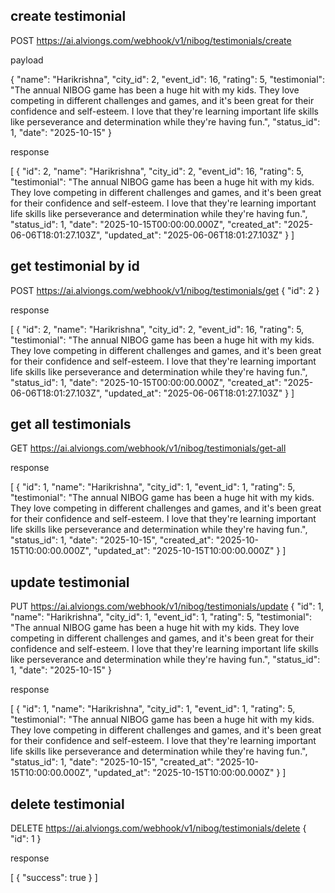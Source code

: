 ## create testimonial

POST https://ai.alviongs.com/webhook/v1/nibog/testimonials/create

payload

{
  "name": "Harikrishna",
  "city_id": 2,
  "event_id": 16,
  "rating": 5,
  "testimonial": "The annual NIBOG game has been a huge hit with my kids. They love competing in different challenges and games, and it's been great for their confidence and self-esteem. I love that they're learning important life skills like perseverance and determination while they're having fun.",
  "status_id": 1,
  "date": "2025-10-15"
}

response

[
  {
    "id": 2,
    "name": "Harikrishna",
    "city_id": 2,
    "event_id": 16,
    "rating": 5,
    "testimonial": "The annual NIBOG game has been a huge hit with my kids. They love competing in different challenges and games, and it's been great for their confidence and self-esteem. I love that they're learning important life skills like perseverance and determination while they're having fun.",
    "status_id": 1,
    "date": "2025-10-15T00:00:00.000Z",
    "created_at": "2025-06-06T18:01:27.103Z",
    "updated_at": "2025-06-06T18:01:27.103Z"
  }
]

## get testimonial by id  

POST https://ai.alviongs.com/webhook/v1/nibog/testimonials/get
{
    "id": 2
}

response

[
  {
    "id": 2,
    "name": "Harikrishna",
    "city_id": 2,
    "event_id": 16,
    "rating": 5,
    "testimonial": "The annual NIBOG game has been a huge hit with my kids. They love competing in different challenges and games, and it's been great for their confidence and self-esteem. I love that they're learning important life skills like perseverance and determination while they're having fun.",
    "status_id": 1,
    "date": "2025-10-15T00:00:00.000Z",
    "created_at": "2025-06-06T18:01:27.103Z",
    "updated_at": "2025-06-06T18:01:27.103Z"
  }
]

## get all testimonials

GET https://ai.alviongs.com/webhook/v1/nibog/testimonials/get-all

response

[
  {
    "id": 1,
    "name": "Harikrishna",
    "city_id": 1,
    "event_id": 1,
    "rating": 5,    
    "testimonial": "The annual NIBOG game has been a huge hit with my kids. They love competing in different challenges and games, and it's been great for their confidence and self-esteem. I love that they're learning important life skills like perseverance and determination while they're having fun.",
    "status_id": 1,
    "date": "2025-10-15", 
    "created_at": "2025-10-15T10:00:00.000Z",
    "updated_at": "2025-10-15T10:00:00.000Z"
  }
] 

## update testimonial

PUT https://ai.alviongs.com/webhook/v1/nibog/testimonials/update
{
    "id": 1,
    "name": "Harikrishna",
    "city_id": 1,
    "event_id": 1,
    "rating": 5,
    "testimonial": "The annual NIBOG game has been a huge hit with my kids. They love competing in different challenges and games, and it's been great for their confidence and self-esteem. I love that they're learning important life skills like perseverance and determination while they're having fun.",
    "status_id": 1,
    "date": "2025-10-15"
}

response

[
  {
    "id": 1,
    "name": "Harikrishna",
    "city_id": 1,
    "event_id": 1,
    "rating": 5,    
    "testimonial": "The annual NIBOG game has been a huge hit with my kids. They love competing in different challenges and games, and it's been great for their confidence and self-esteem. I love that they're learning important life skills like perseverance and determination while they're having fun.",
    "status_id": 1,
    "date": "2025-10-15", 
    "created_at": "2025-10-15T10:00:00.000Z",
    "updated_at": "2025-10-15T10:00:00.000Z"
  }
] 

## delete testimonial

DELETE https://ai.alviongs.com/webhook/v1/nibog/testimonials/delete
{
    "id": 1
}

response

[
  {
    "success": true
  }
] 
